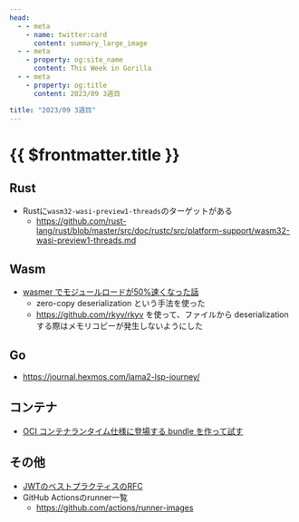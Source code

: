 ```yaml
---
head:
  - - meta
    - name: twitter:card
      content: summary_large_image
  - - meta
    - property: og:site_name
      content: This Week in Gorilla
  - - meta
    - property: og:title
      content: 2023/09 3週目

title: "2023/09 3週目"
---
```


# {{ $frontmatter.title }}

## Rust
- Rustに`wasm32-wasi-preview1-threads`のターゲットがある
  - https://github.com/rust-lang/rust/blob/master/src/doc/rustc/src/platform-support/wasm32-wasi-preview1-threads.md

## Wasm
- [wasmer でモジュールロードが50%速くなった話](https://www.reddit.com/r/rust/comments/16cmgwg/wasmer_42_is_released_upping_the_ante_with_50/)
  - zero-copy deserialization という手法を使った
  - https://github.com/rkyv/rkyv を使って、ファイルから deserialization する際はメモリコピーが発生しないようにした

## Go
- https://journal.hexmos.com/lama2-lsp-journey/

## コンテナ
- [OCI コンテナランタイム仕様に登場する bundle を作って試す](https://zenn.dev/nokute/articles/0a2cfe8ebcd6c7636a0d)

## その他
- [JWTのベストプラクティスのRFC](https://datatracker.ietf.org/doc/html/rfc8725)
- GitHub Actionsのrunner一覧
  - https://github.com/actions/runner-images
